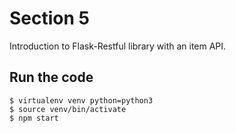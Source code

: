# Section 5

Introduction to Flask-Restful library with an item API.

## Run the code

```
$ virtualenv venv python=python3
$ source venv/bin/activate
$ npm start
```